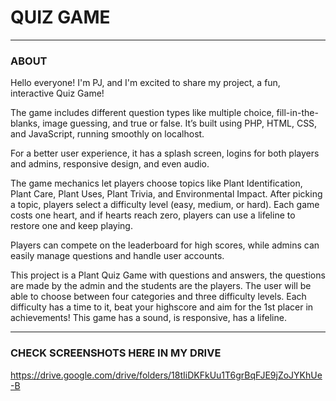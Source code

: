 
# QUIZ GAME
---
### ABOUT 
Hello everyone! I'm PJ, and I'm excited to share my project, a fun, interactive Quiz Game!

The game includes different question types like multiple choice, fill-in-the-blanks, image guessing, and true or false. It’s built using PHP, HTML, CSS, and JavaScript, running smoothly on localhost.

For a better user experience, it has a splash screen, logins for both players and admins, responsive design, and even audio.

The game mechanics let players choose topics like Plant Identification, Plant Care, Plant Uses, Plant Trivia, and Environmental Impact. After picking a topic, players select a difficulty level (easy, medium, or hard). Each game costs one heart, and if hearts reach zero, players can use a lifeline to restore one and keep playing.

Players can compete on the leaderboard for high scores, while admins can easily manage questions and handle user accounts.
 
This project is a Plant Quiz Game with questions and answers, the questions are made by the admin and the students are the players.
The user will be able to choose between four categories and three difficulty levels.
Each difficulty has a time to it, beat your highscore and aim for the 1st placer in achievements!
This game has a sound, is responsive, has a lifeline. 

---
 
### CHECK SCREENSHOTS HERE IN MY DRIVE

https://drive.google.com/drive/folders/18tIiDKFkUu1T6grBqFJE9jZoJYKhUe-B
